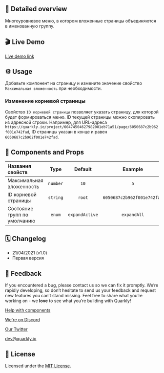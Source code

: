 ## 📖 Detailed overview

Многоуровневое меню, в котором вложенные страницы объединяются в именованную группу.

## 🎬 Live Demo

[Live demo link](https://quarkly-catalog.netlify.app/mobilesidepanel/)

## ⚙️ Usage

Добавьте компонент на страницу и измените значение свойство `Максимальная вложенность` при необходимости.

### Изменение корневой страницы

Cвойство `ID корневой страницы` позволяет указать страницу, для которой будет формироваться меню.
ID текущей страницы можно скопировать из адресной строки.
Например, для URL-адреса `https://quarkly.io/project/60474504627982001eb71a51/page/6050687c2b962f001e742fad`, ID страницы указан в конце и равен `6050687c2b962f001e742fad`.

## 🧩 Components and Props

| Названия свойств             |   Type   |     Default    |           Example          |
| :--------------------------- | :------: | :------------: | :------------------------: |
| Максимальная вложенность     | `number` |      `10`      |             `5`            |
| ID корневой страницы         | `string` |     `root`     | `6050687c2b962f001e742fad` |
| Состояние групп по умолчанию |  `enum`  | `expandActive` |         `expandAll`        |

## 🗓 Changelog

 - 21/04/2021 (v1.0)
 - Первая версия

## 📮 Feedback

If you encountered a bug, please contact us so we can fix it promptly. We’re rapidly developing, so don’t hesitate to send us your feedback and request new features you can’t stand missing. Feel free to share what you’re working on - we **love** to see what you’re building with Quarkly!

[Help with components](https://community.quarkly.io/c/requests/11)

[We're on Discord](https://discord.gg/f9KhSMGX)

[Our Twitter](https://twitter.com/quarklyapp)

[dev@quarkly.io](mailto:dev@quarkly.io)

## 📝 License

Licensed under the [MIT License](./LICENSE).
